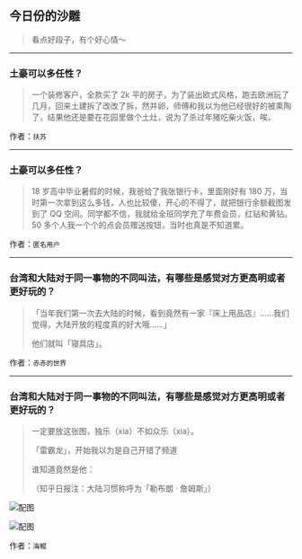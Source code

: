 ## 今日份的沙雕

> 看点好段子，有个好心情～


 
---

### 土豪可以多任性？

> 一个装修客户，全款买了 2k 平的房子，为了装出欧式风格，跑去欧洲玩了几月，回来土建拆了改改了拆，然并卵，师傅和我以为他已经很好的被熏陶了，结果他还是要在花园里做个土灶，说为了杀过年猪吃柴火饭，唉。


作者：`扶苏`

---

### 土豪可以多任性？

> 18 岁高中毕业暑假的时候，我爸给了我张银行卡，里面刚好有 180 万，当时第一次拿到这么多钱，人也比较傻，开心的不得了，就把银行余额截图发到了 QQ 空间。同学都不信，我就给全班同学充了年费会员，红钻和黄钻。50 多个人我一个个的点会员赠送按钮，当时也真是不知道累。


作者：`匿名用户`

---

### 台湾和大陆对于同一事物的不同叫法，有哪些是感觉对方更高明或者更好玩的？

> 「当年我们第一次去大陆的时候，看到竟然有一家『床上用品店』……我们觉得，大陆开放的程度真的好大哦……」
> 
> 他们就叫「寝具店」。


作者：`赤赤的世界`

---

### 台湾和大陆对于同一事物的不同叫法，有哪些是感觉对方更高明或者更好玩的？

> 一定要放这张图，独乐（xia）不如众乐（xia）。
> 
> 「雷霸龙」，开始我以为是自己开错了频道
> 
> 谁知道竟然是他：
> 
> （知乎日报注：大陆习惯称呼为「勒布朗 · 詹姆斯」）



![配图](http://pic1.zhimg.com/70/ff01e5e15f9a34c26d03be739d3737e4_b.jpg)



![配图](http://pic3.zhimg.com/70/fe6bee7cb9e599b8bf9ca4d54b9b9e66_b.jpg)


作者：`海鲲`